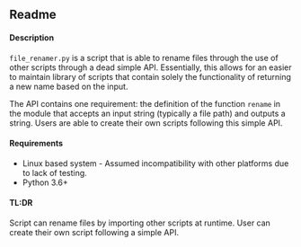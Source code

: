## Readme

#### Description
`file_renamer.py` is a script that is able to rename files through the use of other
scripts through a dead simple API. Essentially, this allows for an easier to
maintain library of scripts that contain solely the functionality of returning a
new name based on the input.

The API contains one requirement: the definition of the function `rename` in the
module that accepts an input string (typically a file path) and outputs a string.
Users are able to create their own scripts following this simple API.

#### Requirements
* Linux based system - Assumed incompatibility with other platforms due to lack 
of testing.
* Python 3.6+

#### TL:DR
Script can rename files by importing other scripts at runtime.
User can create their own script following a simple API.